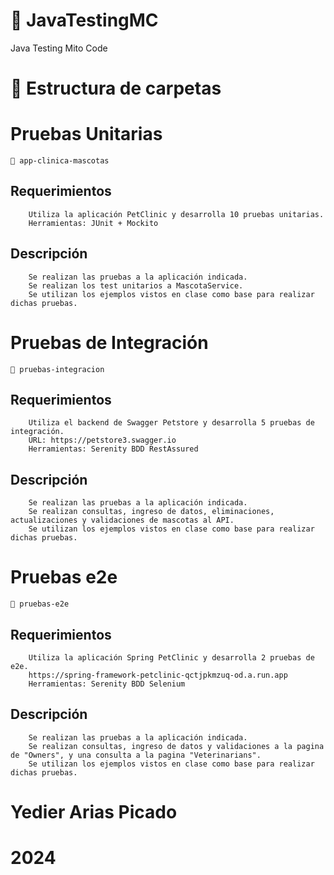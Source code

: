 # 🧪 JavaTestingMC
Java Testing Mito Code

# 📁 Estructura de carpetas

# Pruebas Unitarias
    📂 app-clinica-mascotas
## Requerimientos
        Utiliza la aplicación PetClinic y desarrolla 10 pruebas unitarias.
        Herramientas: JUnit + Mockito
## Descripción
        Se realizan las pruebas a la aplicación indicada.
        Se realizan los test unitarios a MascotaService.
        Se utilizan los ejemplos vistos en clase como base para realizar dichas pruebas.
# Pruebas de Integración
    📂 pruebas-integracion
## Requerimientos
        Utiliza el backend de Swagger Petstore y desarrolla 5 pruebas de integración.
        URL: https://petstore3.swagger.io
        Herramientas: Serenity BDD RestAssured
## Descripción
        Se realizan las pruebas a la aplicación indicada.
        Se realizan consultas, ingreso de datos, eliminaciones, actualizaciones y validaciones de mascotas al API.
        Se utilizan los ejemplos vistos en clase como base para realizar dichas pruebas.
# Pruebas e2e
    📂 pruebas-e2e
## Requerimientos
        Utiliza la aplicación Spring PetClinic y desarrolla 2 pruebas de e2e.
        https://spring-framework-petclinic-qctjpkmzuq-od.a.run.app
        Herramientas: Serenity BDD Selenium
## Descripción
        Se realizan las pruebas a la aplicación indicada.
        Se realizan consultas, ingreso de datos y validaciones a la pagina de "Owners", y una consulta a la pagina "Veterinarians".
        Se utilizan los ejemplos vistos en clase como base para realizar dichas pruebas.


# Yedier Arias Picado
# 2024